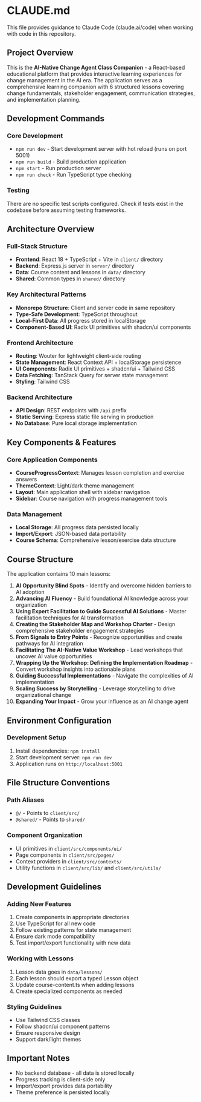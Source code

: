 # CLAUDE.md

This file provides guidance to Claude Code (claude.ai/code) when working with code in this repository.

## Project Overview

This is the **AI-Native Change Agent Class Companion** - a React-based educational platform that provides interactive learning experiences for change management in the AI era. The application serves as a comprehensive learning companion with 6 structured lessons covering change fundamentals, stakeholder engagement, communication strategies, and implementation planning.

## Development Commands

### Core Development
- `npm run dev` - Start development server with hot reload (runs on port 5001)
- `npm run build` - Build production application
- `npm start` - Run production server
- `npm run check` - Run TypeScript type checking

### Testing
There are no specific test scripts configured. Check if tests exist in the codebase before assuming testing frameworks.

## Architecture Overview

### Full-Stack Structure
- **Frontend**: React 18 + TypeScript + Vite in `client/` directory
- **Backend**: Express.js server in `server/` directory
- **Data**: Course content and lessons in `data/` directory
- **Shared**: Common types in `shared/` directory

### Key Architectural Patterns
- **Monorepo Structure**: Client and server code in same repository
- **Type-Safe Development**: TypeScript throughout
- **Local-First Data**: All progress stored in localStorage
- **Component-Based UI**: Radix UI primitives with shadcn/ui components

### Frontend Architecture
- **Routing**: Wouter for lightweight client-side routing
- **State Management**: React Context API + localStorage persistence
- **UI Components**: Radix UI primitives + shadcn/ui + Tailwind CSS
- **Data Fetching**: TanStack Query for server state management
- **Styling**: Tailwind CSS

### Backend Architecture
- **API Design**: REST endpoints with `/api` prefix
- **Static Serving**: Express static file serving in production
- **No Database**: Pure local storage implementation

## Key Components & Features

### Core Application Components
- **CourseProgressContext**: Manages lesson completion and exercise answers
- **ThemeContext**: Light/dark theme management
- **Layout**: Main application shell with sidebar navigation
- **Sidebar**: Course navigation with progress management tools

### Data Management
- **Local Storage**: All progress data persisted locally
- **Import/Export**: JSON-based data portability
- **Course Schema**: Comprehensive lesson/exercise data structure

## Course Structure

The application contains 10 main lessons:
1. **AI Opportunity Blind Spots** - Identify and overcome hidden barriers to AI adoption
2. **Advancing AI Fluency** - Build foundational AI knowledge across your organization
3. **Using Expert Facilitation to Guide Successful AI Solutions** - Master facilitation techniques for AI transformation
4. **Creating the Stakeholder Map and Workshop Charter** - Design comprehensive stakeholder engagement strategies
5. **From Signals to Entry Points** - Recognize opportunities and create pathways for AI integration
6. **Facilitating The AI-Native Value Workshop** - Lead workshops that uncover AI value opportunities
7. **Wrapping Up the Workshop: Defining the Implementation Roadmap** - Convert workshop insights into actionable plans
8. **Guiding Successful Implementations** - Navigate the complexities of AI implementation
9. **Scaling Success by Storytelling** - Leverage storytelling to drive organizational change
10. **Expanding Your Impact** - Grow your influence as an AI change agent

## Environment Configuration

### Development Setup
1. Install dependencies: `npm install`
2. Start development server: `npm run dev`
3. Application runs on `http://localhost:5001`

## File Structure Conventions

### Path Aliases
- `@/` - Points to `client/src/`
- `@shared/` - Points to `shared/`

### Component Organization
- UI primitives in `client/src/components/ui/`
- Page components in `client/src/pages/`
- Context providers in `client/src/contexts/`
- Utility functions in `client/src/lib/` and `client/src/utils/`

## Development Guidelines

### Adding New Features
1. Create components in appropriate directories
2. Use TypeScript for all new code
3. Follow existing patterns for state management
4. Ensure dark mode compatibility
5. Test import/export functionality with new data

### Working with Lessons
1. Lesson data goes in `data/lessons/`
2. Each lesson should export a typed Lesson object
3. Update course-content.ts when adding lessons
4. Create specialized components as needed

### Styling Guidelines
- Use Tailwind CSS classes
- Follow shadcn/ui component patterns
- Ensure responsive design
- Support dark/light themes

## Important Notes

- No backend database - all data is stored locally
- Progress tracking is client-side only
- Import/export provides data portability
- Theme preference is persisted locally